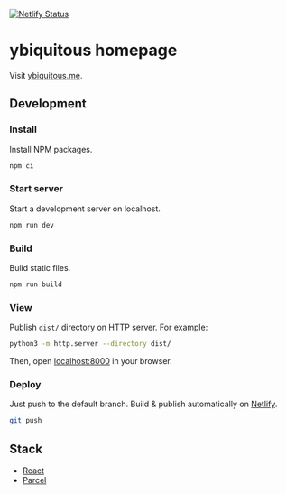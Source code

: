 [![Netlify Status](https://api.netlify.com/api/v1/badges/5fb40f6a-f14e-4736-84c7-fc6bf149e269/deploy-status)](https://app.netlify.com/sites/ybiquitous-homepage/deploys)

# ybiquitous homepage

Visit [ybiquitous.me](https://ybiquitous.me/).

## Development

### Install

Install NPM packages.

```sh
npm ci
```

### Start server

Start a development server on localhost.

```sh
npm run dev
```

### Build

Bulid static files.

```sh
npm run build
```

### View

Publish `dist/` directory on HTTP server. For example:

```sh
python3 -m http.server --directory dist/
```

Then, open [localhost:8000](http://localhost:8000/) in your browser.

### Deploy

Just push to the default branch. Build & publish automatically on [Netlify](https://www.netlify.com/).

```sh
git push
```

## Stack

- [React](https://reactjs.org/)
- [Parcel](https://parceljs.org/)
